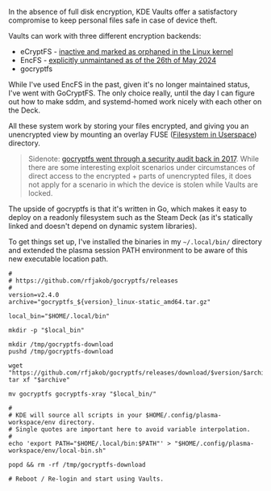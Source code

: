 In the absence of full disk encryption, KDE Vaults offer a satisfactory compromise to keep
personal files safe in case of device theft.

Vaults can work with three different encryption backends:

 - eCryptFS - [inactive and marked as orphaned in the Linux kernel][orphaned]
 - EncFS - [explicitly unmaintaned as of the 26th of May 2024][unmaintained]
 - gocryptfs

While I've used EncFS in the past, given it's no longer maintained status, I've went with
GoCryptFS. The only choice really, until the day I can figure out how to make sddm, and
systemd-homed work nicely with each other on the Deck.

All these system work by storing your files encrypted, and giving you an unencrypted view
by mounting an overlay FUSE ([Filesystem in Userspace][fuse_wiki]) directory.

> Sidenote: [gocryptfs went through a security audit back in 2017][audit]. While there
> are some interesting exploit scenarios under circumstances of direct access to the
> encrypted + parts of unencrypted files, it does not apply for a scenario in which the
> device is stolen while Vaults are locked.

The upside of gocryptfs is that it's written in Go, which makes it easy to deploy on a
readonly filesystem such as the Steam Deck (as it's statically linked and doesn't depend on
dynamic system libraries).

To get things set up, I've installed the binaries in my `~/.local/bin/` directory and extended
the plasma session PATH environment to be aware of this new executable location path.

```shell
#
# https://github.com/rfjakob/gocryptfs/releases
#
version=v2.4.0
archive="gocryptfs_${version}_linux-static_amd64.tar.gz"

local_bin="$HOME/.local/bin"

mkdir -p "$local_bin"

mkdir /tmp/gocryptfs-download
pushd /tmp/gocryptfs-download

wget "https://github.com/rfjakob/gocryptfs/releases/download/$version/$archive"
tar xf "$archive"

mv gocryptfs gocryptfs-xray "$local_bin/"

#
# KDE will source all scripts in your $HOME/.config/plasma-workspace/env directory.
# Single quotes are important here to avoid variable interpolation.
#
echo 'export PATH="$HOME/.local/bin:$PATH"' > "$HOME/.config/plasma-workspace/env/local-bin.sh"

popd && rm -rf /tmp/gocryptfs-download

# Reboot / Re-login and start using Vaults.
```

[orphaned]: https://lore.kernel.org/lkml/20230403134432.46726-1-frank.li@vivo.com/T/
[unmaintained]: https://github.com/vgough/encfs/commit/aa106e6eddcc16ce7f763c63e5f20dd9eb7f0f52
[audit]: https://defuse.ca/audits/gocryptfs.htm
[fuse_wiki]: https://en.wikipedia.org/wiki/Filesystem_in_Userspace

